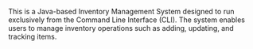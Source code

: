 This is a Java-based Inventory Management System designed to run exclusively from the Command Line Interface (CLI). The system enables users to manage inventory operations such as adding, updating, and tracking items. 
